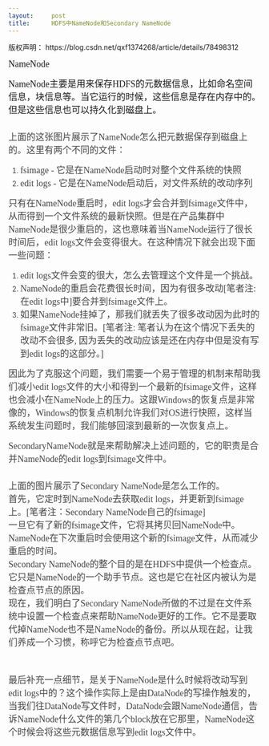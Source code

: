 ```yaml
---
layout:     post
title:      HDFS中NameNode和Secondary NameNode
---
```

<div id="article_content" class="article_content clearfix csdn-tracking-statistics" data-pid="blog" data-mod="popu_307" data-dsm="post">
								<div class="article-copyright">
					版权声明：					https://blog.csdn.net/qxf1374268/article/details/78498312				</div>
								            <link rel="stylesheet" href="https://csdnimg.cn/release/phoenix/template/css/ck_htmledit_views-f76675cdea.css">
						<div class="htmledit_views" id="content_views">
                
<p><span style="font-family:'Microsoft YaHei';font-size:18px;">NameNode</span></p>
<p><span style="font-family:'Microsoft YaHei';font-size:18px;">NameNode主要是用来保存HDFS的元数据信息，比如命名空间信息，块信息等。当它运行的时候，这些信息是存在内存中的。但是这些信息也可以持久化到磁盘上。<br></span></p>
<p><span style="font-family:'Microsoft YaHei';font-size:18px;"><img src="http://www.processon.com/chart_image/53536bcc0cf2bb589c5e16d0.png" alt=""><br></span></p>
<p></p>
<p style="color:rgb(69,69,69);">
<span style="font-family:'Microsoft YaHei';font-size:18px;">上面的这张图片展示了NameNode怎么把元数据保存到磁盘上的。这里有两个不同的文件：</span></p>
<ol style="color:rgb(69,69,69);"><li style="list-style:decimal;"><span style="font-family:'Microsoft YaHei';font-size:18px;">fsimage - 它是在NameNode启动时对整个文件系统的快照</span></li><li style="list-style:decimal;"><span style="font-family:'Microsoft YaHei';font-size:18px;">edit logs - 它是在NameNode启动后，对文件系统的改动序列</span></li></ol><p style="color:rgb(69,69,69);">
<span style="font-family:'Microsoft YaHei';font-size:18px;">只有在NameNode重启时，edit logs才会合并到fsimage文件中，从而得到一个文件系统的最新快照。但是在产品集群中NameNode是很少重启的，这也意味着当NameNode运行了很长时间后，edit logs文件会变得很大。在这种情况下就会出现下面一些问题：</span></p>
<ol style="color:rgb(69,69,69);"><li style="list-style:decimal;"><span style="font-family:'Microsoft YaHei';font-size:18px;">edit logs文件会变的很大，怎么去管理这个文件是一个挑战。</span></li><li style="list-style:decimal;"><span style="font-family:'Microsoft YaHei';font-size:18px;">NameNode的重启会花费很长时间，因为有很多改动[笔者注:在edit logs中]要合并到fsimage文件上。</span></li><li style="list-style:decimal;"><span style="font-family:'Microsoft YaHei';font-size:18px;">如果NameNode挂掉了，那我们就丢失了很多改动因为此时的fsimage文件非常旧。[笔者注: 笔者认为在这个情况下丢失的改动不会很多, 因为丢失的改动应该是还在内存中但是没有写到edit logs的这部分。]</span></li></ol><p style="color:rgb(69,69,69);">
<span style="font-family:'Microsoft YaHei';font-size:18px;">因此为了克服这个问题，我们需要一个易于管理的机制来帮助我们减小edit logs文件的大小和得到一个最新的fsimage文件，这样也会减小在NameNode上的压力。这跟Windows的恢复点是非常像的，Windows的恢复点机制允许我们对OS进行快照，这样当系统发生问题时，我们能够回滚到最新的一次恢复点上。</span></p>
<p style="color:rgb(69,69,69);">
<span style="font-family:'Microsoft YaHei';font-size:18px;">SecondaryNameNode就是来帮助解决上述问题的，它的职责是合并NameNode的edit logs到fsimage文件中。<br></span></p>
<p style="color:rgb(69,69,69);">
<span style="font-family:'Microsoft YaHei';font-size:18px;"><img src="http://www.processon.com/chart_image/535371590cf2bb589c5e2391.png" alt=""><br></span></p>
<p style="color:rgb(69,69,69);">
<span style="font-family:'Microsoft YaHei';font-size:18px;">上面的图片展示了Secondary NameNode是怎么工作的。<br>
首先，它定时到NameNode去获取edit logs，并更新到fsimage上。[笔者注：Secondary NameNode自己的fsimage]<br>
一旦它有了新的fsimage文件，它将其拷贝回NameNode中。<br>
NameNode在下次重启时会使用这个新的fsimage文件，从而减少重启的时间。<br>
Secondary NameNode的整个目的是在HDFS中提供一个检查点。它只是NameNode的一个助手节点。这也是它在社区内被认为是检查点节点的原因。<br>
现在，我们明白了Secondary NameNode所做的不过是在文件系统中设置一个检查点来帮助NameNode更好的工作。它不是要取代掉NameNode也不是NameNode的备份。所以从现在起，让我们养成一个习惯，称呼它为检查点节点吧。<br></span></p>
<p style="color:rgb(69,69,69);">
<span style="font-family:'Microsoft YaHei';font-size:18px;"><br></span></p>
<p style="color:rgb(69,69,69);">
<span style="font-family:'Microsoft YaHei';font-size:18px;">最后补充一点细节，是关于NameNode是什么时候将改动写到edit logs中的？这个操作实际上是由DataNode的写操作触发的，当我们往DataNode写文件时，DataNode会跟NameNode通信，告诉NameNode什么文件的第几个block放在它那里，NameNode这个时候会将这些元数据信息写到edit logs文件中。<br></span></p>
<p style="color:rgb(69,69,69);">
<span style="font-family:'Microsoft YaHei';font-size:18px;"><br></span></p>
<p style="color:rgb(69,69,69);">
<span style="font-family:'Microsoft YaHei';font-size:18px;"><br></span></p>
<br>            </div>
                </div>